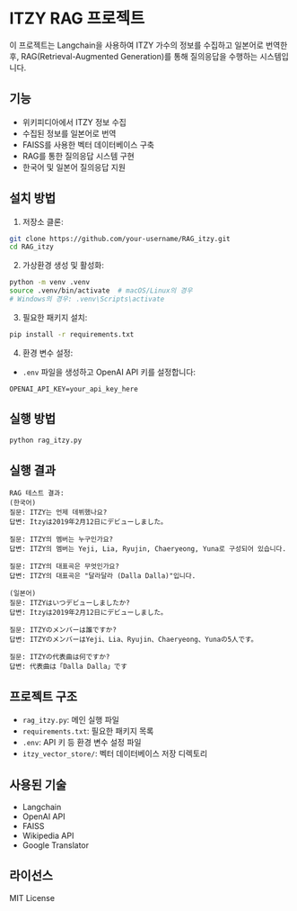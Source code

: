 # ITZY RAG 프로젝트

이 프로젝트는 Langchain을 사용하여 ITZY 가수의 정보를 수집하고 일본어로 번역한 후, RAG(Retrieval-Augmented Generation)를 통해 질의응답을 수행하는 시스템입니다.

## 기능

- 위키피디아에서 ITZY 정보 수집
- 수집된 정보를 일본어로 번역
- FAISS를 사용한 벡터 데이터베이스 구축
- RAG를 통한 질의응답 시스템 구현
- 한국어 및 일본어 질의응답 지원

## 설치 방법

1. 저장소 클론:
```bash
git clone https://github.com/your-username/RAG_itzy.git
cd RAG_itzy
```

2. 가상환경 생성 및 활성화:
```bash
python -m venv .venv
source .venv/bin/activate  # macOS/Linux의 경우
# Windows의 경우: .venv\Scripts\activate
```

3. 필요한 패키지 설치:
```bash
pip install -r requirements.txt
```

4. 환경 변수 설정:
- `.env` 파일을 생성하고 OpenAI API 키를 설정합니다:
```
OPENAI_API_KEY=your_api_key_here
```

## 실행 방법

```bash
python rag_itzy.py
```

## 실행 결과
```
RAG 테스트 결과:
(한국어)
질문: ITZY는 언제 데뷔했나요?
답변: Itzyは2019年2月12日にデビューしました。

질문: ITZY의 멤버는 누구인가요?
답변: ITZY의 멤버는 Yeji, Lia, Ryujin, Chaeryeong, Yuna로 구성되어 있습니다.

질문: ITZY의 대표곡은 무엇인가요?
답변: ITZY의 대표곡은 "달라달라 (Dalla Dalla)"입니다.

(일본어)
질문: ITZYはいつデビューしましたか?
답변: Itzyは2019年2月12日にデビューしました。

질문: ITZYのメンバーは誰ですか?
답변: ITZYのメンバーはYeji、Lia、Ryujin、Chaeryeong、Yunaの5人です。

질문: ITZYの代表曲は何ですか?
답변: 代表曲は「Dalla Dalla」です
```


## 프로젝트 구조

- `rag_itzy.py`: 메인 실행 파일
- `requirements.txt`: 필요한 패키지 목록
- `.env`: API 키 등 환경 변수 설정 파일
- `itzy_vector_store/`: 벡터 데이터베이스 저장 디렉토리

## 사용된 기술

- Langchain
- OpenAI API
- FAISS
- Wikipedia API
- Google Translator

## 라이선스

MIT License